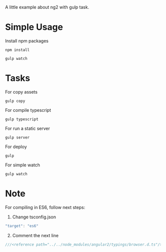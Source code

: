 A little example about ng2 with gulp task.

Simple Usage
====

Install npm packages
```shell
npm install

gulp watch
```

Tasks
====
For copy assets
```shell
gulp copy
```

For compile typescript
```shell
gulp typescript
```

For run a static server
```shell
gulp server
```

For deploy
```shell
gulp
```

For simple watch
```shell
gulp watch
```

Note
====
For compiling in ES6, follow next steps:

1. Change tsconfig.json
```javascript
"target": "es6"
```
2. Comment the next line
```typescript
///<reference path="../../node_modules/angular2/typings/browser.d.ts"/>
```
